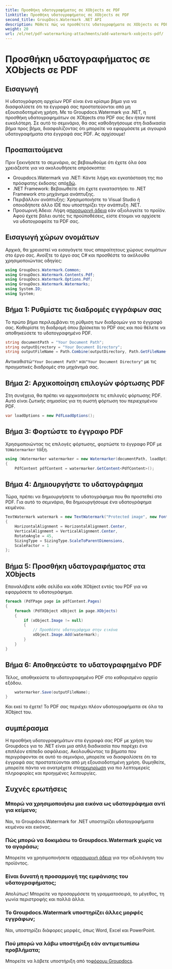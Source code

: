 ```yaml
---
title: Προσθήκη υδατογραφήματος σε XObjects σε PDF
linktitle: Προσθήκη υδατογραφήματος σε XObjects σε PDF
second_title: GroupDocs.Watermark .NET API
description: Μάθετε πώς να προσθέτετε υδατογραφήματα σε XObjects σε PDF χρησιμοποιώντας το Groupdocs.Watermark για .NET. Ακολουθήστε τον βήμα προς βήμα οδηγό μας για εύκολη εφαρμογή.
weight: 20
url: /el/net/pdf-watermarking-attachments/add-watermark-xobjects-pdf/
---
```


# Προσθήκη υδατογραφήματος σε XObjects σε PDF

## Εισαγωγή
Η υδατογράφηση αρχείων PDF είναι ένα κρίσιμο βήμα για να διασφαλίσετε ότι τα έγγραφά σας προστατεύονται από μη εξουσιοδοτημένη χρήση. Με το Groupdocs.Watermark για .NET, η προσθήκη υδατογραφημάτων σε XObjects στα PDF σας δεν ήταν ποτέ ευκολότερη. Σε αυτό το σεμινάριο, θα σας καθοδηγήσουμε στη διαδικασία βήμα προς βήμα, διασφαλίζοντας ότι μπορείτε να εφαρμόσετε με σιγουριά υδατογραφήματα στα έγγραφά σας PDF. Ας αρχίσουμε!
## Προαπαιτούμενα
Πριν ξεκινήσετε το σεμινάριο, ας βεβαιωθούμε ότι έχετε όλα όσα χρειάζεστε για να ακολουθήσετε απρόσκοπτα:
-  Groupdocs.Watermark για .NET: Κάντε λήψη και εγκατάσταση της πιο πρόσφατης έκδοσης από[εδώ](https://releases.groupdocs.com/Watermark/net/).
- .NET Framework: Βεβαιωθείτε ότι έχετε εγκαταστήσει το .NET Framework στο μηχάνημα ανάπτυξης.
- Περιβάλλον ανάπτυξης: Χρησιμοποιήστε το Visual Studio ή οποιοδήποτε άλλο IDE που υποστηρίζει την ανάπτυξη .NET.
-  Προσωρινή Άδεια: Λήψη α[προσωρινή άδεια](https://purchase.groupdocs.com/temporary-license/) εάν αξιολογείτε το προϊόν.
Αφού έχετε βάλει αυτές τις προϋποθέσεις, είστε έτοιμοι να αρχίσετε να υδατογραφείτε τα PDF σας.
## Εισαγωγή χώρων ονομάτων
Αρχικά, θα χρειαστεί να εισαγάγετε τους απαραίτητους χώρους ονομάτων στο έργο σας. Ανοίξτε το έργο σας C# και προσθέστε τα ακόλουθα χρησιμοποιώντας οδηγίες:
```csharp
using GroupDocs.Watermark.Common;
using GroupDocs.Watermark.Contents.Pdf;
using GroupDocs.Watermark.Options.Pdf;
using GroupDocs.Watermark.Watermarks;
using System.IO;
using System;
```
## Βήμα 1: Ρυθμίστε τις διαδρομές εγγράφων σας
Το πρώτο βήμα περιλαμβάνει τη ρύθμιση των διαδρομών για το έγγραφό σας. Καθορίστε τη διαδρομή όπου βρίσκεται το PDF σας και πού θέλετε να αποθηκεύσετε το υδατογραφημένο PDF.
```csharp
string documentPath = "Your Document Path";
string outputDirectory = "Your Document Directory";
string outputFileName = Path.Combine(outputDirectory, Path.GetFileName(documentPath));
```
 Αντικαθιστώ`"Your Document Path"` και`"Your Document Directory"` με τις πραγματικές διαδρομές στο μηχάνημά σας.
## Βήμα 2: Αρχικοποίηση επιλογών φόρτωσης PDF
Στη συνέχεια, θα πρέπει να αρχικοποιήσετε τις επιλογές φόρτωσης PDF. Αυτό είναι ζωτικής σημασίας για τη σωστή φόρτωση του περιεχομένου PDF.
```csharp
var loadOptions = new PdfLoadOptions();
```
## Βήμα 3: Φορτώστε το έγγραφο PDF
Χρησιμοποιώντας τις επιλογές φόρτωσης, φορτώστε το έγγραφο PDF με το`Watermarker` τάξη.
```csharp
using (Watermarker watermarker = new Watermarker(documentPath, loadOptions))
{
    PdfContent pdfContent = watermarker.GetContent<PdfContent>();
```
## Βήμα 4: Δημιουργήστε το υδατογράφημα
Τώρα, πρέπει να δημιουργήσετε το υδατογράφημα που θα προστεθεί στο PDF. Για αυτό το σεμινάριο, θα δημιουργήσουμε ένα υδατογράφημα κειμένου.
```csharp
TextWatermark watermark = new TextWatermark("Protected image", new Font("Arial", 8))
{
    HorizontalAlignment = HorizontalAlignment.Center,
    VerticalAlignment = VerticalAlignment.Center,
    RotateAngle = 45,
    SizingType = SizingType.ScaleToParentDimensions,
    ScaleFactor = 1
};
```
## Βήμα 5: Προσθήκη υδατογραφήματος στα XObjects
Επαναλάβετε κάθε σελίδα και κάθε XObject εντός του PDF για να εφαρμόσετε το υδατογράφημα.
```csharp
foreach (PdfPage page in pdfContent.Pages)
{
    foreach (PdfXObject xObject in page.XObjects)
    {
        if (xObject.Image != null)
        {
            // Προσθέστε υδατογράφημα στην εικόνα
            xObject.Image.Add(watermark);
        }
    }
}
```
## Βήμα 6: Αποθηκεύστε το υδατογραφημένο PDF
Τέλος, αποθηκεύστε το υδατογραφημένο PDF στο καθορισμένο αρχείο εξόδου.
```csharp
    watermarker.Save(outputFileName);
}
```
Και εκεί το έχετε! Το PDF σας περιέχει πλέον υδατογραφήματα σε όλα τα XObject του.
## συμπέρασμα
 Η προσθήκη υδατογραφημάτων στα έγγραφά σας PDF με χρήση του Groupdocs για το .NET είναι μια απλή διαδικασία που παρέχει ένα επιπλέον επίπεδο ασφάλειας. Ακολουθώντας τα βήματα που περιγράφονται σε αυτό το σεμινάριο, μπορείτε να διασφαλίσετε ότι τα έγγραφά σας προστατεύονται από μη εξουσιοδοτημένη χρήση. Θυμηθείτε, μπορείτε πάντα να ανατρέχετε στο[τεκμηρίωση](https://tutorials.groupdocs.com/Watermark/net/) για πιο λεπτομερείς πληροφορίες και προηγμένες λειτουργίες.
## Συχνές ερωτήσεις
### Μπορώ να χρησιμοποιήσω μια εικόνα ως υδατογράφημα αντί για κείμενο;
Ναι, το Groupdocs.Watermark for .NET υποστηρίζει υδατογραφήματα κειμένου και εικόνας.
### Πώς μπορώ να δοκιμάσω το Groupdocs.Watermark χωρίς να το αγοράσω;
 Μπορείτε να χρησιμοποιήσετε α[προσωρινή άδεια](https://purchase.groupdocs.com/temporary-license/) για την αξιολόγηση του προϊόντος.
### Είναι δυνατή η προσαρμογή της εμφάνισης του υδατογραφήματος;
Απολύτως! Μπορείτε να προσαρμόσετε τη γραμματοσειρά, το μέγεθος, τη γωνία περιστροφής και πολλά άλλα.
### Το Groupdocs.Watermark υποστηρίζει άλλες μορφές εγγράφων;
Ναι, υποστηρίζει διάφορες μορφές, όπως Word, Excel και PowerPoint.
### Πού μπορώ να λάβω υποστήριξη εάν αντιμετωπίσω προβλήματα;
 Μπορείτε να λάβετε υποστήριξη από το[φόρουμ Groupdocs](https://forum.groupdocs.com/c/watermark/19).